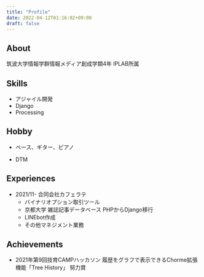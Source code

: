 ```yaml
---
title: "Profile"
date: 2022-04-12T01:16:02+09:00
draft: false
---
```

## About
筑波大学情報学群情報メディア創成学類4年 IPLAB所属  

## Skills
* アジャイル開発
* Django
* Processing

## Hobby
* ベース、ギター、ピアノ

* DTM 

## Experiences
* 2021/11- 合同会社カフェラテ
    * バイナリオプション取引ツール
    * 京都大学 雑誌記事データベース PHPからDjango移行
    * LINEbot作成
    * その他マネジメント業務
## Achievements
* 2021年第9回技育CAMPハッカソン 履歴をグラフで表示できるChorme拡張機能「Tree History」 努力賞